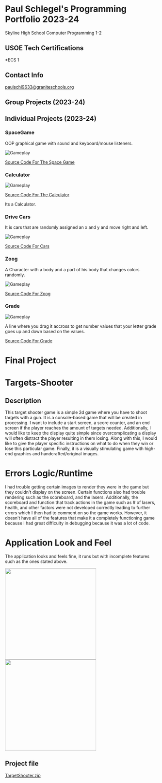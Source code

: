 # Paul Schlegel's Programming Portfolio 2023-24
Skyline High School Computer Programming 1-2

## USOE Tech Certifications
*ECS 1


## Contact Info

paulschl9633@graniteschools.org

## Group Projects (2023-24)

## Individual Projects (2023-24)

### SpaceGame
OOP graphical game with sound and keyboard/mouse listeners.

![Gameplay](https://github.com/jakelikebeans/programmingportfolio/blob/main/images/SG1.png?raw=true)

[Source Code For The Space Game](https://github.com/jakelikebeans/programmingportfolio/blob/main/src/Space_Game.zip)

### Calculator


![Gameplay](https://github.com/jakelikebeans/programmingportfolio/blob/main/images/Calculator.png?raw=true)

[Source Code For The Calculator](https://github.com/jakelikebeans/programmingportfolio/blob/main/src/Calculator%202.zip)

Its a Calculator.

### Drive Cars

It is cars that are randomly assigned an x and y and move right and left.

![Gameplay](https://github.com/jakelikebeans/programmingportfolio/blob/main/images/Drive%20Cars%202.png?raw=true)

[Source Code For Cars](https://github.com/jakelikebeans/programmingportfolio/blob/main/src/Drive_Cars.zip)

### Zoog

A Character with a body and a part of his body that changes colors randomly. 

![Gameplay](https://github.com/jakelikebeans/programmingportfolio/blob/main/images/Zoog.png?raw=true)

[Source Code For Zoog](https://github.com/jakelikebeans/programmingportfolio/blob/main/src/zoog.zip)

### Grade

![Gameplay](https://github.com/jakelikebeans/programmingportfolio/blob/main/images/Grade.png?raw=true)

A line where you drag it accross to get number values that your letter grade goes up and down based on the values.

[Source Code For Grade](https://github.com/jakelikebeans/programmingportfolio/blob/main/src/Grades.zip)

# Final Project

# Targets-Shooter


## Description
This target shooter game is a simple 2d game where you have to shoot targets with a gun. 
It is a console-based game that will be created in processing.
I want to include a start screen, a score counter, and an end screen if the player reaches the amount of targets needed.
Additionally, I would like to keep the display quite simple since overcomplicating a display will often distract the player resulting in them losing.
Along with this, I would like to give the player specific instructions on what to do when they win or lose this particular game.
Finally, it is a visually stimulating game with high-end graphics and handcrafted/original images.


# Errors Logic/Runtime
I had trouble getting certain images to render they were in the game but they couldn't display on the screen.
Certain functions also had trouble rendering such as the scoreboard, and the lasers.
Additionally, the scoreboard and function that track actions in the game such as # of lasers, health, and other factors were not developed correctly leading to further errors which I then had to comment on so the game works. However, it doesn't have all of the features that make it a completely functioning game because I had great difficulty in debugging because it was a lot of code.

# Application Look and Feel
The application looks and feels fine, it runs but with incomplete features such as the ones stated above.

<img src ="https://github.com/jakelikebeans/Targets-Shooter/assets/120538859/db8998b5-eec9-4d77-81fe-1f23ed70e57c" width="300" height="300">

<img src = "https://github.com/jakelikebeans/Targets-Shooter/assets/120538859/a7af0a3a-b287-49cd-8c25-f1d41753e871" width="300" height="300">

## Project file
[TargetShooter.zip](https://github.com/jakelikebeans/Targets-Shooter/files/14777742/TargetShooter.zip)



